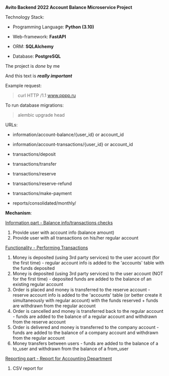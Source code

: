 **Avito Backend 2022 Account Balance Microservice Project**

Technology Stack:
- Programming Language: **Python (3.10)**

- Web-framework: **FastAPI**

- ORM: **SQLAlchemy**

- Database: **PostgreSQL**


The project is *done* by me

And this text is ***really important***

Example request:
>curl HTTP /1.1 www.pppp.ru
 
To run database migrations:
> alembic upgrade head


URLs:

- information/account-balance/{user_id} or account_id
- information/account-transactions/{user_id} or account_id


- transactions/deposit
- transactions/transfer
- transactions/reserve
- transactions/reserve-refund
- transactions/make-payment


- reports/consolidated/monthly/


**Mechanism**:

<ins>Information part - Balance info/transactions checks</ins>
1. Provide user with account info (balance amount)
2. Provide user with all transactions on his/her regular account

<ins>Functionality - Performing Transactions</ins>
1. Money is deposited (using 3rd party services) to the user account (for the first time) - regular account info is added to the 'accounts' table with the funds deposited
2. Money is deposited (using 3rd party services) to the user account (NOT for the first time) - deposited funds are added to the balance of an existing regular account
3. Order is placed and money is transferred to the reserve account - reserve account info is added to the 'accounts' table (or better create it simultaneously with regular account) with the funds reserved + funds are withdrawn from the regular account
4. Order is cancelled and money is transferred back to the regular account - funds are added to the balance of a regular account and withdrawn from the reserve account
5. Order is delivered and money is transferred to the company account - funds are added to the balance of a company account and withdrawn from the regular account
6. Money transfers between users - funds are added to the balance of a to_user and withdrawn from the balance of a from_user

<ins>Reporting part - Report for Accounting Department</ins>
1. CSV report for 
